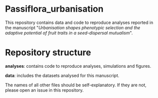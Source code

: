 # Passiflora_urbanisation
This repository contains data and code to reproduce analyses reported in the manuscript "*Urbanisation shapes phenotypic selection and the adaptive potential of fruit traits in a seed-dispersal mutualism*".

# Repository structure

**analyses**: contains code to reproduce analyses, simulations and figures.

**data**: includes the datasets analysed for this manuscript. 

The names of all other files should be self-explanatory. If they are not, please open an issue in this repository.
 
